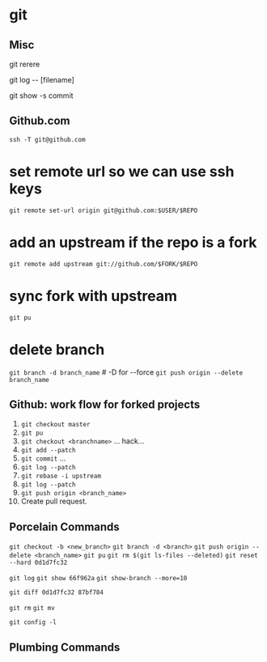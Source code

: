 git
===

Misc
----
git rerere <!-- makes a note of merge changes -->

git log -- [filename]

git show -s commit

Github.com
----------


`ssh -T git@github.com` <!-- authenticate with http://github.com -->  

# set remote url so we can use ssh keys
`git remote set-url origin git@github.com:$USER/$REPO`  

# add an upstream if the repo is a fork
`git remote add upstream git://github.com/$FORK/$REPO`  

# sync fork with upstream
`git pu`

# delete branch
`git branch -d branch_name` # -D for --force
`git push origin --delete branch_name`

Github: work flow for forked projects
------------------------------------
1. `git checkout master`
2. `git pu`
3. `git checkout <branchname>`
 ... hack...  
4. `git add --patch`
5. `git commit`
...  
6. `git log --patch`
7. `git rebase -i upstream` <!-- squash commits into one nice commit -->
8. `git log --patch`
9. `git push origin <branch_name>`
10. Create pull request.

Porcelain Commands
------------------
`git checkout -b <new_branch>` <!-- create and checkout branch -->
`git branch -d <branch>`	   <!-- delete branch -->
`git push origin --delete <branch_name>` <!-- delete remote branch -->
`git pu`								<!-- sync with upstream -->
`git rm $(git ls-files --deleted)`		<!-- remove all deleted -->
`git reset --hard 0d1d7fc32`

`git log`
`git show 66f962a` <!-- detailed view -->
`git show-branch --more=10`

`git diff 0d1d7fc32 87bf784`

`git rm` <!-- followed by commit -->
`git mv` <!-- and commit -->

`git config -l`


Plumbing Commands 
-----------------

